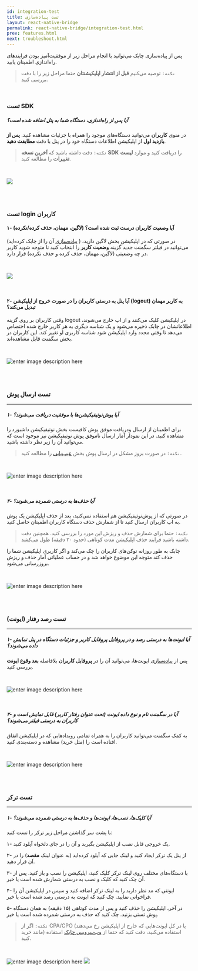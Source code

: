 ```yaml
---
id: integration-test
title: تست پیاده‌سازی
layout: react-native-bridge
permalink: react-native-bridge/integration-test.html
prev: features.html
next: troubleshoot.html
---
```


پس از پیاده‌سازی چابک می‌توانید با انجام مراحل زیر از موفقیت‌آمیز بودن فرایندهای راه‌اندازی اطمینان یابید.

> `نکته:` توصیه می‌کنیم **قبل از انتشار اپلیکیشنتان** حتما مراحل زیر را با دقت بررسی کنید. 

<br>

### تست SDK

##### آیا پس از راه‌اندازی، دستگاه شما به پنل اضافه شده است؟
در منوی **کاربران** می‌توانید دستگاه‌های موجود را همراه با جزئیات مشاهده کنید. **پس از بازدید اول** از اپلیکیشن اطلاعات دستگاه خود را در پنل با دقت **مطابقت دهید**.

> `نکته:` دقت داشته باشید که **آخرین نسخه SDK** را دریافت کنید و موارد **لیست تغییرات** را مطالعه کنید.

<br>

![](http://uupload.ir/files/w2il_sdk-test.png)

<br><br>

### تست login کاربران

#### ۱- آیا وضعیت کاربران درست ثبت شده است؟ (لاگین، مهمان، حذف کرده/نکرده)

در صورتی که در اپلیکیشن بخش لاگین دارید، ( [پیاده‌سازی](/react-native-bridge/sdk-setup.html#%D9%88%D8%B1%D9%88%D8%AF-%D8%A8%D9%87-%D8%AD%D8%B3%D8%A7%D8%A8-%DA%A9%D8%A7%D8%B1%D8%A8%D8%B1%DB%8C-login) آن را از چابک کرده‌اید) می‌توانید در فیلتر سگمنت جدید  گزینه **وضعیت کاربر** را انتخاب کنید تا متوجه شوید کاربر در چه وضعیتی (لاگین، مهمان، حذف کرده و حذف نکرده)  قرار دارد.

<br>

![](http://uupload.ir/files/ud1r_user-status.png)

<br>

#### ۲- آیا پنل به درستی کاربران را در صورت خروج از اپلیکیشن (logout) به کاربر مهمان تبدیل می‌کند؟
وقتی کاربران بر روی گزینه logout در اپلیکیشن کلیک می‌کنند و از اپ خارج می‌شوند، اطلاعاتشان در چابک ذخیره می‌شود و یک شناسه دیگری به هر کاربر خارج شده اختصاص می‌دهد تا وقتی مجدد وارد اپلیکیشن شود شناسه کاربری او تغییر کند. این کاربران در بخش سگمنت قابل مشاهده‌اند.

<br>

![enter image description here](http://uupload.ir/files/h13x_login-vs-guest.png)

<br><br>

### تست ارسال پوش
---
##### ۱- آیا پوش‌نوتیفیکیشن‌ها با موفقیت دریافت می‌شوند؟
برای اطمینان از ارسال ودریافت موفق پوش کافیست بخش نوتیفیکیشن داشبورد را مشاهده کنید. در این نمودار آمار ارسال ناموفق پوش نوتیفیکیشن نیز موجود است که می‌توانید آن را زیر نظر داشته باشید.

> `نکته:` در صورت بروز مشکل در ارسال پوش بخش [عیب‌یابی](/react-native-bridge/troubleshoot.html#%D9%BE%D9%88%D8%B4-%D9%86%D9%85%DB%8C%DA%AF%DB%8C%D8%B1%D9%85) را مطالعه کنید.
 
<br>

![enter image description here](http://uupload.ir/files/x6nc_notification-test-in-dashboard.png)

<br>

##### ۲- آیا حذف‌ها به درستی شمرده می‌شوند؟

در صورتی که از پوش‌نوتیفیکیشن هم استفاده نمی‌کنید، بعد از حذف اپلیکیشن یک پوش به اپ کاربران ارسال کنید تا از شمارش حذف دستگاه کاربران اطمینان حاصل کنید. 

> `نکته:` حتما برای شمارش حذف و ریزش این مورد را بررسی کنید. همچنین دقت داشته باشید فرایند حذف اپلیکیشن مدت کوتاهی (حدود ۲۰ دقیقه) طول می‌کشد.

چابک به طور روزانه توکن‌های کاربران را چک می‌کند و اگر کاربری اپلیکیشن شما را حذف کند متوجه این موضوع خواهد شد و در حساب عملیاتی آمار حذف و ریزش بروزرسانی می‌شود.

<br>

![enter image description here](http://uupload.ir/files/gl_uninstall-test-in-dashboard.png)

<br><br>

### تست رصد رفتار (ایونت)
---
##### ۱- آیا ایونت‌ها به درستی رصد و در پروفایل پروفایل کاربر و جزئیات دستگاه در پنل نمایش داده می‌شوند؟

پس از [پیاده‌سازی](/react-native-bridge/behavior-tracking.html) ایونت‌ها، می‌توانید آن را در **پروفایل کاربران** بلافاصله **بعد وقوع ایونت** بررسی کنید.

<br>

![enter image description here](http://uupload.ir/files/u9ki_event-test-in-user-profile.png)

<br>

#####  ۲- آیا در سگمنت نام و نوع داده ایونت (تحت عنوان رفتار کاربر) قابل نمایش است و کاربران به درستی فیلتر می‌شوند؟
به کمک سگمنت می‌توانید  کاربران  را به همراه تمامی رویدادهایی که در اپلیکیشن اتفاق افتاده است را (مثل خرید) مشاهده و دسته‌بندی کنید.

<br>

![enter image description here](http://uupload.ir/files/m57a_event-test-in-segment.png)

<br><br>

### تست ترکر
---

##### ۱- آیا کلیک‌ها، نصب‌ها، ایونت‌ها و حذف‌ها به درستی شمرده می‌شوند؟

 با پشت سر گذاشتن مراحل زیر ترکر را تست کنید:

۱- یک خروجی قابل نصب از اپلیکیشن بگیرید و آن‌ را در جای دلخواه آپلود کنید.

۲- از پنل یک ترکر ایجاد کنید و لینک جایی که آپلود کرده‌اید (به عنوان لینک **مقصد**) را در آن قرار دهید.

۳- با دستگاه‌های مختلف روی لینک ترکر کلیک کنید، اپلیکیشن را نصب و باز کنید. پس از آن چک کنید که کلیک و نصب به درستی شمارش شده است یا خیر.

۴- ایونتی که مد نظر دارید را به لینک ترکر اضافه کنید و سپس در اپلیکیشن آن را فراخوانی نمایید. چک کنید که ایونت به درستی رصد شده است یا خیر.

۵- در آخر، اپلیکیشن را حذف کنید و پس از مدت کوتاهی (۱۵ دقیقه) به همان دستگاه پوش تستی بزنید. چک کنید که حذف به درستی شمرده شده است یا خیر.

> `نکته:` اگر از CPA/CPO (یا در کل ایونت‌هایی که خارج از اپلیکیشن رخ می‌دهند مانند خرید) استفاده می‌کنید، دقت کنید که حتما از [وب‌سرویس چابک](/rest-api/send-event.html#%D8%A7%D8%B1%D8%B3%D8%A7%D9%84-%D8%B1%D9%88%DB%8C%D8%AF%D8%A7%D8%AF-track) استفاده کنید. 

<br>

![enter image description here](http://uupload.ir/files/67ls_tracker-test-in-details-1.png)
![](http://uupload.ir/files/dum8_tracker-test-in-details-2.png)
